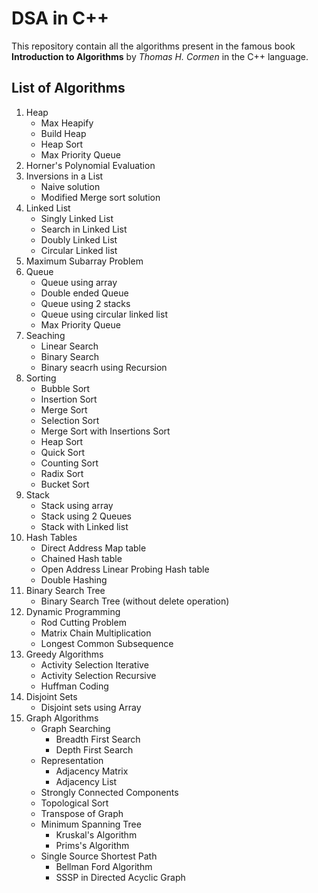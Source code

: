 # DSA in C++

This repository contain all the algorithms present in the famous book **Introduction to Algorithms** by *Thomas H. Cormen* in the C++ language.

## List of Algorithms
1. Heap
    - Max Heapify
    - Build Heap
    - Heap Sort
    - Max Priority Queue
2. Horner's Polynomial Evaluation
3. Inversions in a List
    - Naive solution
    - Modified Merge sort solution
4. Linked List
    - Singly Linked List
    - Search in Linked List
    - Doubly Linked List
    - Circular Linked list
5. Maximum Subarray Problem
6. Queue
    - Queue using array
    - Double ended Queue
    - Queue using 2 stacks
    - Queue using circular linked list
    - Max Priority Queue
7. Seaching
    - Linear Search
    - Binary Search
    - Binary seacrh using Recursion
8. Sorting
    - Bubble Sort
    - Insertion Sort
    - Merge Sort
    - Selection Sort
    - Merge Sort with Insertions Sort
    - Heap Sort
    - Quick Sort
    - Counting Sort
    - Radix Sort
    - Bucket Sort
9. Stack
    - Stack using array
    - Stack using 2 Queues
    - Stack with Linked list
10. Hash Tables
    - Direct Address Map table
    - Chained Hash table
    - Open Address Linear Probing Hash table
    - Double Hashing
11. Binary Search Tree
    - Binary Search Tree (without delete operation)
12. Dynamic Programming
    - Rod Cutting Problem
    - Matrix Chain Multiplication
    - Longest Common Subsequence
13. Greedy Algorithms
    - Activity Selection Iterative
    - Activity Selection Recursive
    - Huffman Coding
14. Disjoint Sets
    - Disjoint sets using Array
15. Graph Algorithms
    - Graph Searching 
        - Breadth First Search
        - Depth First Search
    - Representation
        - Adjacency Matrix
        - Adjacency List
    - Strongly Connected Components
    - Topological Sort
    - Transpose of Graph
    - Minimum Spanning Tree
        - Kruskal's Algorithm
        - Prims's Algorithm
    - Single Source Shortest Path
        - Bellman Ford Algorithm
        - SSSP in Directed Acyclic Graph
